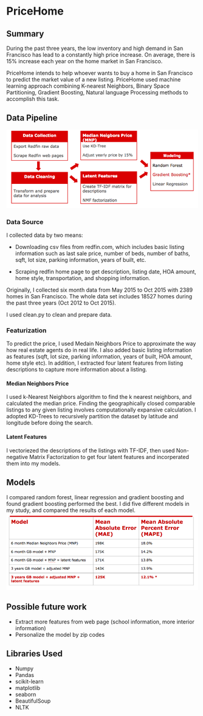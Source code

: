 # PriceHome

## Summary

During the past three years, the low inventory and high demand in San Francisco has lead to a constantly high price increase. On average, there is 15% increase each year on the home market in San Francisco.

PriceHome intends to help whoever wants to buy a home in San Francisco to predict the market value of a new listing. PriceHome used machine learning approach combining K-nearest Neighbors, Binary Space Partitioning, Gradient Boosting, Natural language Processing methods to accomplish this task.

## Data Pipeline
![data pipeline](readme/data_pipe.png)

### Data Source
I collected data by two means:
* Downloading csv files from redfin.com, which includes basic listing information such as last sale price, number of beds, number of baths, sqft, lot size, parking information, years of built, etc.

* Scraping redfin home page to get description, listing date, HOA amount, home style, transportation, and shopping information.

Originally, I collected six month data from May 2015 to Oct 2015 with 2389 homes in San Francisco. The whole data set includes 18527 homes during the past three years (Oct 2012 to Oct 2015).

I used clean.py to clean and prepare data.

### Featurization
To predict the price, I used Medain Neighbors Price to approximate the way how real estate agents do in real life. I also added basic listing information as features (sqft, lot size, parking information, years of built, HOA amount, home style etc). In addition, I extracted four latent features from listing descriptions to capture more information about a listing.

#### Median Neighbors Price
I used k-Nearest Neighbors algorithm to find the k nearest neighbors, and calculated the median price. Finding the geographically closed comparable listings to any given listing involves computationally expansive calculation. I adopted KD-Trees to recursively partition the dataset by latitude and longitude before doing the search.

#### Latent Features
I vectoriezed the descriptions of the listings with TF-IDF, then used Non-negative Matrix Factorization to get four latent features and incorperated them into my models.

## Models
I compared random forest, linear regression and gradient boosting and found gradient boosting performed the best.
I did five different models in my study, and compared the results of each model.
![model](readme/model.png)


## Possible future work
* Extract more features from web page (school information, more interior information)
* Personalize the model by zip codes



## Libraries Used
* Numpy
* Pandas
* scikit-learn
* matplotlib
* seaborn
* BeautifulSoup
* NLTK




